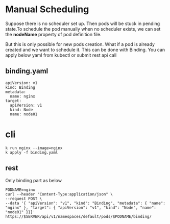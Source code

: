 # Manual Scheduling
Suppose there is no scheduler set up. Then pods will be stuck in pending state.To schedule the pod manually when no
scheduler exists, we can set the **nodeName** property of pod definition file. 

But this is only possible for new pods creation. What if a pod is already created and we want to schedule it. This
can be done with Binding. You can apply below yaml from kubectl or submit rest api call


## binding.yaml
````
apiVersion: v1
kind: Binding
metadata:
  name: nginx
target:
  apiVersion: v1
  kind: Node
  name: node01
````

# cli
````
k run nginx --image=nginx
k apply -f binding.yaml
````

## rest
Only binding part as below
````
PODNAME=nginx
curl --header "Content-Type:application/json" \
--request POST \
--data '{ "apiVersion": "v1", "kind": "Binding", "metadata": { "name": "nginx" }, "target": { "apiVersion": "v1", "kind": "Node", "name": "node01" }}}'
https://$SERVER/api/v1/namespaces/default/pods/$PODNAME/binding/
````
